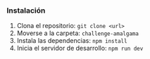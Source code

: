 ### Instalación

1. Clona el repositorio: `git clone <url>`
2. Moverse a la carpeta: `challenge-amalgama`
3. Instala las dependencias: `npm install`
4. Inicia el servidor de desarrollo: `npm run dev`
